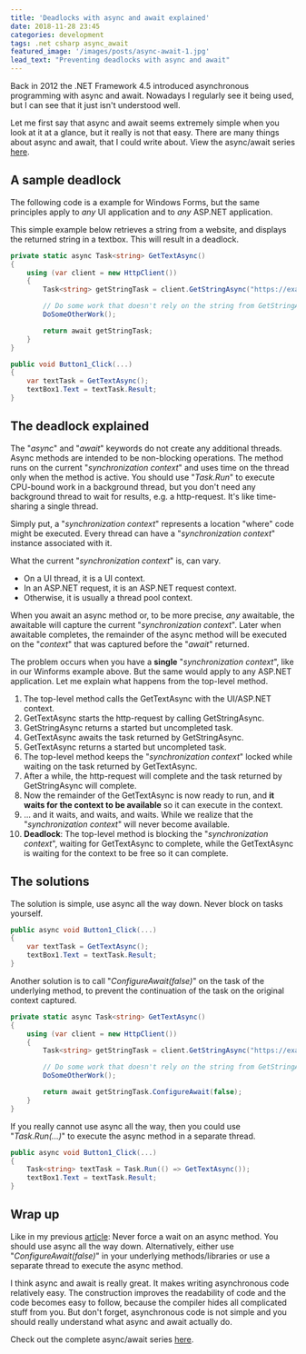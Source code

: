 ```yaml
---
title: 'Deadlocks with async and await explained'
date: 2018-11-28 23:45
categories: development
tags: .net csharp async_await 
featured_image: '/images/posts/async-await-1.jpg'
lead_text: "Preventing deadlocks with async and await"
---
```


Back in 2012 the .NET Framework 4.5 introduced asynchronous programming 
with async and await. Nowadays I regularly see it being used, but I can 
see that it just isn't understood well.

Let me first say that async and await seems extremely simple when you
look at it at a glance, but it really is not that easy. There are many 
things about async and await, that I could write about. View the 
async/await series [here](/tags/?async_await).

## A sample deadlock
The following code is a example for Windows Forms, but the same 
principles apply to _any_ UI application and to _any_ ASP.NET 
application. 

This simple example below retrieves a string from a website, and
displays the returned string in a textbox. This will result in a 
deadlock.

```cs
private static async Task<string> GetTextAsync()
{
    using (var client = new HttpClient())
    {
        Task<string> getStringTask = client.GetStringAsync("https://example.com");  

        // Do some work that doesn't rely on the string from GetStringAsync.  
        DoSomeOtherWork(); 

        return await getStringTask;
    }
}

public void Button1_Click(...)
{
    var textTask = GetTextAsync();
    textBox1.Text = textTask.Result;
}
```

## The deadlock explained
The "_async_" and "_await_" keywords do not create any additional 
threads. Async methods are intended to be non-blocking operations.
The method runs on the current "_synchronization context_" and uses 
time on the thread only when the method is active. You should use 
"_Task.Run_" to execute CPU-bound work in a background thread, but
you don't need any background thread to wait for results, e.g. a 
http-request. It's like time-sharing a single thread.

Simply put, a "_synchronization context_" represents a location 
"where" code might be executed. Every thread can have a 
"_synchronization context_" instance associated with it.

What the current "_synchronization context_" is, can vary.

  * On a UI thread, it is a UI context.
  * In an ASP.NET request, it is an ASP.NET request context.
  * Otherwise, it is usually a thread pool context.

When you await an async method or, to be more precise, _any_ awaitable, 
the awaitable will capture the current "_synchronization context_". 
Later when awaitable completes, the remainder of the async method will
be executed on the "_context_" that was captured before the "_await_"
returned.

The problem occurs when you have a __single__ "_synchronization context_",
like in our Winforms example above. But the same would apply to any ASP.NET
application. Let me explain what happens from the top-level method.

  1. The top-level method calls the GetTextAsync with the UI/ASP.NET context.
  2. GetTextAsync starts the http-request by calling GetStringAsync.
  3. GetStringAsync returns a started but uncompleted task.
  4. GetTextAsync awaits the task returned by GetStringAsync.
  5. GetTextAsync returns a started but uncompleted task.
  6. The top-level method keeps the "_synchronization context_" locked while waiting on the task returned by GetTextAsync.
  7. After a while, the http-request will complete and the task returned by GetStringAsync will complete.
  8. Now the remainder of the GetTextAsync is now ready to run, and **it waits for the context to be available** so it can execute in the context.
  9. ... and it waits, and waits, and waits. While we realize that the "_synchronization context_" will never become available. 
  10. **Deadlock**: The top-level method is blocking the "_synchronization context_", waiting for GetTextAsync to complete, while the GetTextAsync is waiting for the context to be free so it can complete.

## The solutions
The solution is simple, use async all the way down. Never block on tasks yourself.

```cs
public async void Button1_Click(...)
{
    var textTask = GetTextAsync();
    textBox1.Text = textTask.Result;
}
```

Another solution is to call "_ConfigureAwait(false)_" on the task of the 
underlying method, to prevent the continuation of the task on the original
context captured.

```cs
private static async Task<string> GetTextAsync()
{
    using (var client = new HttpClient())
    {
        Task<string> getStringTask = client.GetStringAsync("https://example.com");  

        // Do some work that doesn't rely on the string from GetStringAsync.  
        DoSomeOtherWork(); 

        return await getStringTask.ConfigureAwait(false);
    }
}
```

If you really cannot use async all the way, then you could use "_Task.Run(...)_" to
execute the async method in a separate thread.

```cs
public async void Button1_Click(...)
{
    Task<string> textTask = Task.Run(() => GetTextAsync());
    textBox1.Text = textTask.Result;
}
```

## Wrap up
Like in my previous [article](/posts/development/2018/11/22/waiting-for-async/):
Never force a wait on an async method. You should use async all the way down. 
Alternatively, either use "_ConfigureAwait(false)_" in your underlying
methods/libraries or use a separate thread to execute the async method.

I think async and await is really great. It makes writing asynchronous
code relatively easy. The construction improves the readability of code
and the code becomes easy to follow, because the compiler hides all complicated
stuff from you. But don't forget, asynchronous code is not simple and you
should really understand what async and await actually do.

Check out the complete async/await series [here](/tags/?async_await).